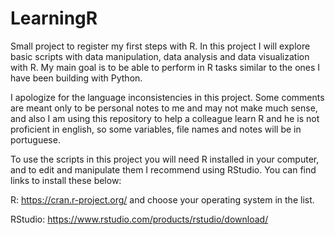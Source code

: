 # LearningR

Small project to register my first steps with R. In this project I will explore basic scripts with data manipulation, data analysis and data visualization with R. My main goal is to be able to perform in R tasks similar to the ones I have been building with Python.

I apologize for the language inconsistencies in this project. Some comments are meant only to be personal notes to me and may not make much sense, and also I am using this repository to help a colleague learn R and he is not proficient in english, so some variables, file names and notes will be in portuguese.

To use the scripts in this project you will need R installed in your computer, and to edit and manipulate them I recommend using RStudio. You can find links to install these below:

R: https://cran.r-project.org/ and choose your operating system in the list.

RStudio: https://www.rstudio.com/products/rstudio/download/